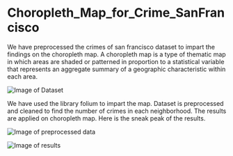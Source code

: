 # Choropleth_Map_for_Crime_SanFrancisco
We have preprocessed the crimes of san francisco dataset to impart the findings on the choropleth map. A choropleth map is a type of thematic map in which areas 
are shaded or patterned in proportion to a statistical variable that represents an aggregate summary of a geographic characteristic within each area.

![Image of Dataset](https://hmp.me/dbuo)

We have used the library folium to impart the map. Dataset is preprocessed and cleaned to find the number of crimes in each neighborhood. The results are applied on
choropleth map. Here is the sneak peak of the results.

![Image of preprocessed data](https://camo.githubusercontent.com/4e5bcb0671d9729ec6a54c30728d8f6d6727923f/68747470733a2f2f686d702e6d652f64627570)

![Image of results](https://hmp.me/dbuq)
